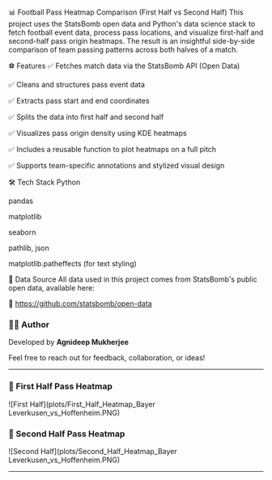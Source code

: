 📊 Football Pass Heatmap Comparison (First Half vs Second Half)
This project uses the StatsBomb open data and Python's data science stack to fetch football event data, process pass locations, and visualize first-half and second-half pass origin heatmaps. The result is an insightful side-by-side comparison of team passing patterns across both halves of a match.

⚽ Features
✅ Fetches match data via the StatsBomb API (Open Data)

✅ Cleans and structures pass event data

✅ Extracts pass start and end coordinates

✅ Splits the data into first half and second half

✅ Visualizes pass origin density using KDE heatmaps

✅ Includes a reusable function to plot heatmaps on a full pitch

✅ Supports team-specific annotations and stylized visual design

🛠️ Tech Stack
Python

pandas

matplotlib

seaborn

pathlib, json

matplotlib.patheffects (for text styling)

📁 Data Source
All data used in this project comes from StatsBomb's public open data, available here:

🔗 https://github.com/statsbomb/open-data


### 🧑‍💻 Author

Developed by **Agnideep Mukherjee**

Feel free to reach out for feedback, collaboration, or ideas!

---

### 📸 First Half Pass Heatmap
![First Half](plots/First_Half_Heatmap_Bayer Leverkusen_vs_Hoffenheim.PNG)

### 📸 Second Half Pass Heatmap
![Second Half](plots/Second_Half_Heatmap_Bayer Leverkusen_vs_Hoffenheim.PNG)


---
